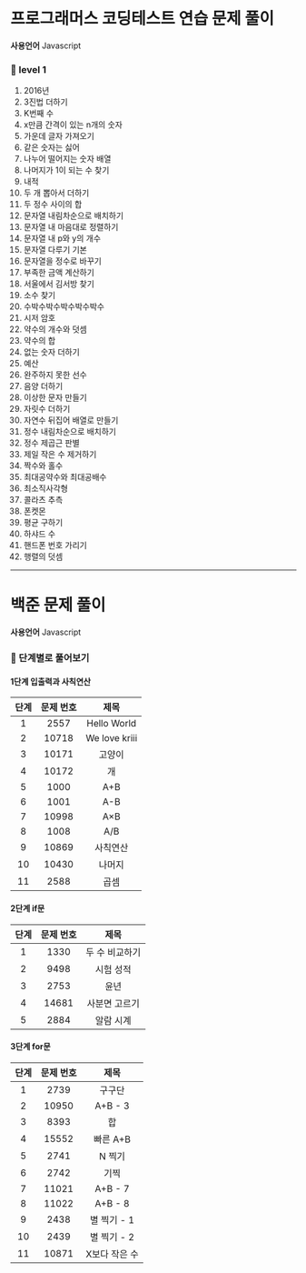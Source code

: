 # 프로그래머스 코딩테스트 연습 문제 풀이

**사용언어** Javascript

### 🧩 level 1
1. 2016년
2. 3진법 더하기
3. K번째 수
4. x만큼 간격이 있는 n개의 숫자
5. 가운데 글자 가져오기
6. 같은 숫자는 싫어
7. 나누어 떨어지는 숫자 배열
8. 나머지가 1이 되는 수 찾기
9. 내적
10. 두 개 뽑아서 더하기
11. 두 정수 사이의 합
12. 문자열 내림차순으로 배치하기
13. 문자열 내 마음대로 정렬하기
14. 문자열 내 p와 y의 개수
15. 문자열 다루기 기본
16. 문자열을 정수로 바꾸기
17. 부족한 금액 계산하기
18. 서울에서 김서방 찾기
19. 소수 찾기
20. 수박수박수박수박수박수
21. 시저 암호
22. 약수의 개수와 덧셈
23. 약수의 합
24. 없는 숫자 더하기
25. 예산
26. 완주하지 못한 선수
27. 음양 더하기
28. 이상한 문자 만들기
29. 자릿수 더하기
30. 자연수 뒤집어 배열로 만들기
31. 정수 내림차순으로 배치하기
32. 정수 제곱근 판별
33. 제일 작은 수 제거하기
34. 짝수와 홀수
35. 최대공약수와 최대공배수
36. 최소직사각형
37. 콜라츠 추측
38. 폰켓몬
39. 평균 구하기
40. 하샤드 수
41. 핸드폰 번호 가리기
42. 행렬의 덧셈

***
# 백준 문제 풀이

**사용언어** Javascript

### 🧩 단계별로 풀어보기
#### 1단계 입출력과 사칙연산

|단계|문제 번호|제목|
|:---:|:---:|:---:|
| 1 | 2557 | Hello World |
| 2	| 10718	| We love kriii |
| 3 | 10171 | 고양이 |
| 4 | 10172 | 개 |
| 5 | 1000 | A+B |
| 6 | 1001 | A-B |
| 7 | 10998 | A×B |
| 8 | 1008 | A/B |
| 9 | 10869 | 사칙연산 |
| 10 | 10430 | 나머지 |
| 11 | 2588 | 곱셈 |

#### 2단계 if문

|단계|문제 번호|제목|
|:---:|:---:|:---:|
| 1 | 1330 | 두 수 비교하기 |
| 2	| 9498 | 시험 성적 |
| 3 | 2753 | 윤년 |
| 4 | 14681 | 사분면 고르기 |
| 5 | 2884 | 알람 시계 |

#### 3단계 for문

|단계|문제 번호|제목|
|:---:|:---:|:---:|
| 1 | 2739 | 구구단 |
| 2	| 10950 | A+B - 3 |
| 3 | 8393 | 합 |
| 4 | 15552 | 빠른 A+B |
| 5 | 2741 | N 찍기 |
| 6 | 2742 | 기찍 |
| 7 | 11021 | A+B - 7 |
| 8 | 11022 | A+B - 8	 |
| 9 | 2438 | 별 찍기 - 1 |
| 10 | 2439 | 별 찍기 - 2 |
| 11 | 10871 | X보다 작은 수 |
